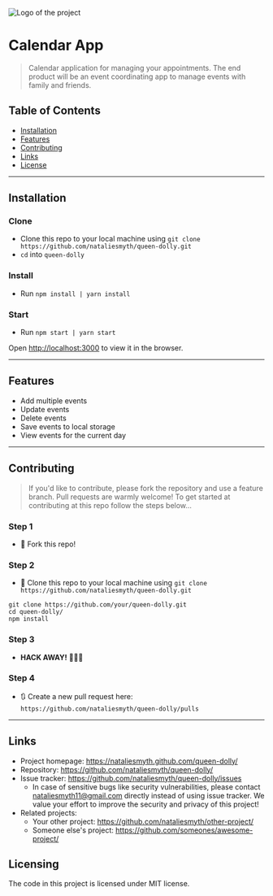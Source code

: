 ![Logo of the project](https://raw.githubusercontent.com/jehna/readme-best-practices/master/sample-logo.png)

# Calendar App

> Calendar application for managing your appointments. The end product will be an event coordinating app to manage events with family and friends.


## Table of Contents

- [Installation](#installation)
- [Features](#features)
- [Contributing](#contributing)
- [Links](#links)
- [License](#license)

---

## Installation

### Clone

- Clone this repo to your local machine using ```git clone https://github.com/nataliesmyth/queen-dolly.git```
- ```cd``` into ```queen-dolly```

### Install

- Run ```npm install | yarn install```

### Start

- Run ```npm start | yarn start```

Open [http://localhost:3000](http://localhost:3000) to view it in the browser.

---

## Features

- Add multiple events
- Update events
- Delete events
- Save events to local storage
- View events for the current day

---

## Contributing

> If you'd like to contribute, please fork the repository and use a feature
branch. Pull requests are warmly welcome!
> To get started at contributing at this repo follow the steps below...

### Step 1

- 🍴 Fork this repo!

### Step 2

  - 👯 Clone this repo to your local machine using `git clone https://github.com/nataliesmyth/queen-dolly.git`

```shell
git clone https://github.com/your/queen-dolly.git
cd queen-dolly/
npm install
```

### Step 3

- **HACK AWAY!** 🔨🔨🔨

### Step 4

- 🔃 Create a new pull request here: `https://github.com/nataliesmyth/queen-dolly/pulls`

---

## Links

- Project homepage: <https://nataliesmyth.github.com/queen-dolly/>
- Repository: <https://github.com/nataliesmyth/queen-dolly/>
- Issue tracker: <https://github.com/nataliesmyth/queen-dolly/issues>
  - In case of sensitive bugs like security vulnerabilities, please contact
    nataliesmyth11@gmail.com directly instead of using issue tracker. We value your effort
    to improve the security and privacy of this project!
- Related projects:
  - Your other project: <https://github.com/nataliesmyth/other-project/>
  - Someone else's project: <https://github.com/someones/awesome-project/>

## Licensing

The code in this project is licensed under MIT license.
